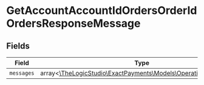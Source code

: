 # GetAccountAccountIdOrdersOrderIdOrdersResponseMessage


## Fields

| Field                                                                                                  | Type                                                                                                   | Required                                                                                               | Description                                                                                            |
| ------------------------------------------------------------------------------------------------------ | ------------------------------------------------------------------------------------------------------ | ------------------------------------------------------------------------------------------------------ | ------------------------------------------------------------------------------------------------------ |
| `messages`                                                                                             | array<[\TheLogicStudio\ExactPayments\Models\Operations\Messages](../../Models/Operations/Messages.md)> | :heavy_minus_sign:                                                                                     | N/A                                                                                                    |